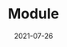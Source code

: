 ---
title: Module
tag: Big Data
categories: Evènements
src: #
metaDescription: "Scrum est un framework ou cadre de développement de produits logiciels complexes. Il est défini par ses créateurs comme un « cadre de travail holistique itératif qui se concentre sur les buts communs en livrant de manière productive et créative des produits de la plus grande valeur possible."
date: 2021-07-26
heure: 08h 30
localisation: En ligne
---